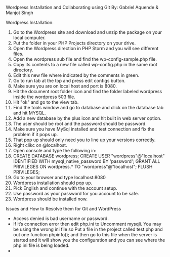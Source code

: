 Wordpress Installation and Collaborating using Git
By: Gabriel Aquende & Manjot Singh

Wordpress Installation:
1. Go to the Wordpress site and download and unzip the package on your local computer.
2. Put the folder in your PHP Projects directory on your drive.
3. Open the Wordpress direction in PHP Storm and you will see different files.
4. Open the wordpress sub file and find the wp-config-sample.php file.
5. Copy its contents to a new file called wp-config.php in the same root directory.
6. Edit this new file where indicated by the comments in green.
7. Go to run tab at the top and press edit configs button.
8. Make sure you are on local host and port is 8080. 
9. Hit the document root folder icon and find the folder labeled wordpress inside the wordpress 503 file.
10. Hit "ok" and go to the view tab.
11. Find the tools window and go to database and click on the database tab and hit MYSQL. 
12. Add a new database by the plus icon and hit built in web server option.
13. The user should be root and the password should be password.
14. Make sure you have MySql installed and test connection and fix the problem if it pops up.
15. That pop up should only need you to line up your versions correctly. 
16. Right clikc on @localhost.
17. Open console and type the following in:
18. CREATE DATABASE wordpress;
    CREATE USER "wordpress"@"localhost" IDENTIFIED WITH mysql_native_password BY 'password';
    GRANT ALL PRIVILEGES ON wordpress.* TO "wordpress"@"localhost";
    FLUSH PRIVILEGES; 
19. Go to your browser and type localhost:8080
20. Wordpress installation should pop up.
21. Pick English and continue with the account setup.
22. Use password as your password for you account to be safe. 
23. Wordpress should be installed now. 

Issues and How to Resolve them for Git and WordPress
* Access denied is bad username or password.
* If it’s connection error then edit php.ini to Uncomment mysqli. You may be using the wrong ini file so Put a file in
the project called test.php and out one function phpinfo(); and then go to this file when the server is started and it 
will show you the configuration and you can see where the php.ini file is being loaded.                                                                  
*  